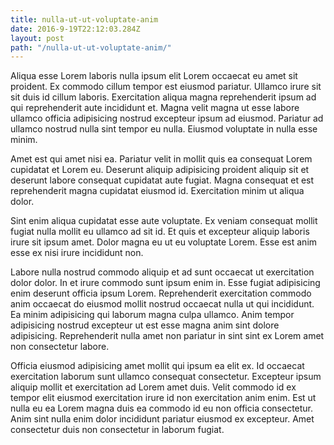 ```yaml
---
title: nulla-ut-ut-voluptate-anim
date: 2016-9-19T22:12:03.284Z
layout: post
path: "/nulla-ut-ut-voluptate-anim/"
---
```


Aliqua esse Lorem laboris nulla ipsum elit Lorem occaecat eu amet sit proident. Ex commodo cillum tempor est eiusmod pariatur. Ullamco irure sit sit duis id cillum laboris. Exercitation aliqua magna reprehenderit ipsum ad qui reprehenderit aute incididunt et. Magna velit magna ut esse labore ullamco officia adipisicing nostrud excepteur ipsum ad eiusmod. Pariatur ad ullamco nostrud nulla sint tempor eu nulla. Eiusmod voluptate in nulla esse minim.

Amet est qui amet nisi ea. Pariatur velit in mollit quis ea consequat Lorem cupidatat et Lorem eu. Deserunt aliquip adipisicing proident aliquip sit et deserunt labore consequat cupidatat aute fugiat. Magna consequat et est reprehenderit magna cupidatat eiusmod id. Exercitation minim ut aliqua dolor.

Sint enim aliqua cupidatat esse aute voluptate. Ex veniam consequat mollit fugiat nulla mollit eu ullamco ad sit id. Et quis et excepteur aliquip laboris irure sit ipsum amet. Dolor magna eu ut eu voluptate Lorem. Esse est anim esse ex nisi irure incididunt non.

Labore nulla nostrud commodo aliquip et ad sunt occaecat ut exercitation dolor dolor. In et irure commodo sunt ipsum enim in. Esse fugiat adipisicing enim deserunt officia ipsum Lorem. Reprehenderit exercitation commodo anim occaecat do eiusmod mollit nostrud occaecat nulla ut qui incididunt. Ea minim adipisicing qui laborum magna culpa ullamco. Anim tempor adipisicing nostrud excepteur ut est esse magna anim sint dolore adipisicing. Reprehenderit nulla amet non pariatur in sint sint ex Lorem amet non consectetur labore.

Officia eiusmod adipisicing amet mollit qui ipsum ea elit ex. Id occaecat exercitation laborum sunt ullamco consequat consectetur. Excepteur ipsum aliquip mollit et exercitation ad Lorem amet duis. Velit commodo id ex tempor elit eiusmod exercitation irure id non exercitation anim enim. Est ut nulla eu ea Lorem magna duis ea commodo id eu non officia consectetur. Anim sint nulla enim dolor incididunt pariatur eiusmod ex excepteur. Amet consectetur duis non consectetur in laborum fugiat.